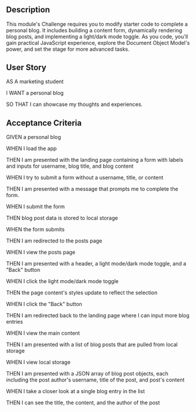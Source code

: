 # <Personal Blog Project>

## Description
This module's Challenge requires you to modify starter code to complete a personal blog. It includes building a content form, dynamically rendering blog posts, and implementing a light/dark mode toggle. As you code, you'll gain practical JavaScript experience, explore the Document Object Model's power, and set the stage for more advanced tasks.

## User Story
AS A marketing student

I WANT a personal blog

SO THAT I can showcase my thoughts and experiences.

## Acceptance Criteria
GIVEN a personal blog 

WHEN I load the app

THEN I am presented with the landing page containing a form with labels and inputs for username, blog title, and blog content

WHEN I try to submit a form without a username, title, or content

THEN I am presented with a message that prompts me to complete the form.

WHEN I submit the form

THEN blog post data is stored to local storage

WHEN the form submits

THEN I am redirected to the posts page

WHEN I view the posts page

THEN I am presented with a header, a light mode/dark mode toggle, and a "Back" button

WHEN I click the light mode/dark mode toggle

THEN the page content's styles update to reflect the selection

WHEN I click the "Back" button

THEN I am redirected back to the landing page where I can input more blog entries

WHEN I view the main content

THEN I am presented with a list of blog posts that are pulled from local storage

WHEN I view local storage

THEN I am presented with a JSON array of blog post objects, each including the post author's username, title of the post, and post's content

WHEN I take a closer look at a single blog entry in the list

THEN I can see the title, the content, and the author of the post


